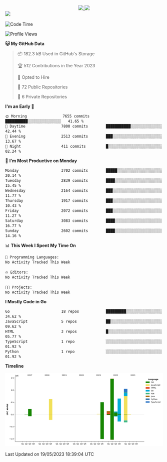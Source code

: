 <div align="center">
  <a href="https://github.com/arielsrv">
    <img height="180em" src="https://github-readme-stats.vercel.app/api?username=arielsrv&show_icons=true&theme=radical&include_all_commits=true&count_private=true"/>
    <img height="180em" src="https://github-readme-stats.vercel.app/api/top-langs/?username=arielsrv&layout=compact&langs_count=10&theme=radical"/>
 </a>
</div>

<div>
  <a href="https://www.linkedin.com/in/arielpineiro/" target="_blank">
    <img src="https://img.shields.io/badge/-LinkedIn-%230077B5?style=for-the-badge&logo=linkedin&logoColor=white" target="_blank">
  </a>
</div>

<!--START_SECTION:waka-->
![Code Time](http://img.shields.io/badge/Code%20Time-0%20secs-blue)

![Profile Views](http://img.shields.io/badge/Profile%20Views-0-blue)

**🐱 My GitHub Data** 

> 📦 182.3 kB Used in GitHub's Storage 
 > 
> 🏆 512 Contributions in the Year 2023
 > 
> 💼 Opted to Hire
 > 
> 📜 72 Public Repositories 
 > 
> 🔑 6 Private Repositories 
 > 
**I'm an Early 🐤** 

```text
🌞 Morning                7655 commits        ██████████░░░░░░░░░░░░░░░   41.65 % 
🌆 Daytime                7800 commits        ███████████░░░░░░░░░░░░░░   42.44 % 
🌃 Evening                2513 commits        ███░░░░░░░░░░░░░░░░░░░░░░   13.67 % 
🌙 Night                  411 commits         █░░░░░░░░░░░░░░░░░░░░░░░░   02.24 % 
```
📅 **I'm Most Productive on Monday** 

```text
Monday                   3702 commits        █████░░░░░░░░░░░░░░░░░░░░   20.14 % 
Tuesday                  2839 commits        ████░░░░░░░░░░░░░░░░░░░░░   15.45 % 
Wednesday                2164 commits        ███░░░░░░░░░░░░░░░░░░░░░░   11.77 % 
Thursday                 1917 commits        ███░░░░░░░░░░░░░░░░░░░░░░   10.43 % 
Friday                   2072 commits        ███░░░░░░░░░░░░░░░░░░░░░░   11.27 % 
Saturday                 3083 commits        ████░░░░░░░░░░░░░░░░░░░░░   16.77 % 
Sunday                   2602 commits        ████░░░░░░░░░░░░░░░░░░░░░   14.16 % 
```


📊 **This Week I Spent My Time On** 

```text
💬 Programming Languages: 
No Activity Tracked This Week

🔥 Editors: 
No Activity Tracked This Week

🐱‍💻 Projects: 
No Activity Tracked This Week
```

**I Mostly Code in Go** 

```text
Go                       18 repos            █████████░░░░░░░░░░░░░░░░   34.62 % 
JavaScript               5 repos             ██░░░░░░░░░░░░░░░░░░░░░░░   09.62 % 
HTML                     3 repos             █░░░░░░░░░░░░░░░░░░░░░░░░   05.77 % 
TypeScript               1 repo              ░░░░░░░░░░░░░░░░░░░░░░░░░   01.92 % 
Python                   1 repo              ░░░░░░░░░░░░░░░░░░░░░░░░░   01.92 % 
```



**Timeline**

![Lines of Code chart](https://raw.githubusercontent.com/arielsrv/arielsrv/main/assets/bar_graph.png)


 Last Updated on 19/05/2023 18:39:04 UTC
<!--END_SECTION:waka-->
